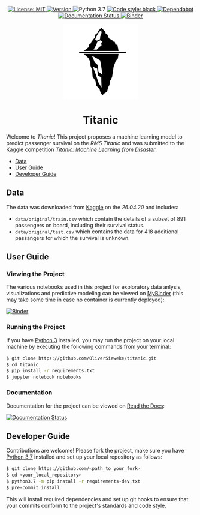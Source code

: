 <!--suppress HtmlDeprecatedAttribute | JetBrains Inspection -->
<p align="center">
    <a title="MIT License" href="https://choosealicense.com/licenses/mit">
      <img alt="License: MIT" src="https://img.shields.io/github/license/OliverSieweke/titanic" />
    </a>
    <a title="Releases" href="https://github.com/OliverSieweke/titanic/releases">
        <img alt="Version" src="https://img.shields.io/github/v/tag/OliverSieweke/titanic" />
    </a>
    <a>
      <img alt="Python 3.7" src="https://img.shields.io/badge/python-3.7-blue.svg"/>
    </a>
    <a href="https://github.com/psf/black">
      <img alt="Code style: black" src="https://img.shields.io/badge/code%20style-black-000000.svg"/>
    </a>
    <a href="https://dependabot.com/">
        <img alt="Dependabot" src="https://badgen.net/dependabot/OliverSieweke/titanic/?icon=dependabot"/>
    </a>
    <a title="Documentation Status" href="https://os-titanic.readthedocs.io/en/latest/?badge=latest">
        <img alt="Documentation Status" src="https://readthedocs.org/projects/os-titanic/badge/?version=latest" />
    </a>
    <a title="MyBinder" href="https://mybinder.org/v2/gh/OliverSieweke/titanic/master?filepath=notebooks">
        <img alt="Binder" src="https://mybinder.org/badge_logo.svg" />
    </a>
</p>


<p align="center">
    <img alt="Iceberg Logo" align="center" src="iceberg-logo.svg" />
</p>


<h1 align="center">Titanic</h1> 

Welcome to *Titanic*! This project proposes a machine learning model to predict passenger survival on the *RMS Titanic* and was submitted to the Kaggle competition *[Titanic: Machine Learning from Disaster](https://www.kaggle.com/c/titanic)*.

- [Data](#data)
- [User Guide](#user-guide)
- [Developer Guide](#developer-guide)

## Data

The data was downloaded from [Kaggle](https://www.kaggle.com/c/titanic/data) on the *26.04.20* and includes:

- `data/original/train.csv` which contain the details of a subset of 891 passengers on board, including their survival status.
- `data/original/test.csv` which contains the data for 418 additional passangers for which the survival is unknown.

## User Guide

### Viewing the Project

The various notebooks used in this project for exploratory data anlysis, visualizations and predictive modeling can be viewed on [MyBinder](https://mybinder.org/) (this may take some time in case no container is currently deployed):

[![Binder](https://mybinder.org/badge_logo.svg)](https://mybinder.org/v2/gh/OliverSieweke/master?filepath=notebooks)

### Running the Project

If you have [Python 3](https://www.python.org/downloads/) installed, you may run the project on your local machine by executing the following commands from your terminal:

```bash
$ git clone https://github.com/OliverSieweke/titanic.git
$ cd titanic
$ pip install -r requirements.txt
$ jupyter notebook notebooks
```

### Documentation

Documentation for the project can be viewed on [Read the Docs](https://readthedocs.org/):

[![Documentation Status](https://readthedocs.org/projects/os-titanic/badge/?version=latest)](https://os-titanic.readthedocs.io/en/latest/?badge=latest)

## Developer Guide

Contributions are welcome! Please fork the project, make sure you have [Python 3.7](https://www.python.org/downloads/) installed and set up your local repository as follows:

```bash
$ git clone https://github.com/<path_to_your_fork>
$ cd <your_local_repository>
$ python3.7 -m pip install -r requirements-dev.txt
$ pre-commit install
```

This will install required dependencies and set up git hooks to ensure that your commits conform to the project's standards and code style.
